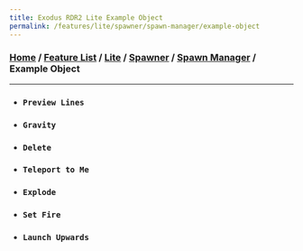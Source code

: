 ```yaml
---
title: Exodus RDR2 Lite Example Object
permalink: /features/lite/spawner/spawn-manager/example-object
---
```

### [Home](/) / [Feature List](/features) / [Lite](/features/lite) / [Spawner](/features/lite/spawner) / [Spawn Manager](/features/lite/spawner/spawn-manager) / Example Object
---
- ### `Preview Lines`
- ### `Gravity`
- ### `Delete`
- ### `Teleport to Me`
- ### `Explode`
- ### `Set Fire`
- ### `Launch Upwards`

